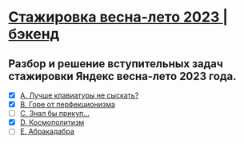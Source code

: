 # [Стажировка весна-лето 2023 | бэкенд](https://contest.yandex.ru/contest/44525/enter/?retPage=)
## Разбор и решение вступительных задач стажировки Яндекс весна-лето 2023 года.

- [x] [A. Лучше клавиатуры не сыскать?](https://contest.yandex.ru/contest/44525/problems/A)
- [x] [B. Горе от перфекционизма](https://contest.yandex.ru/contest/44525/problems/B/)
- [ ] [C. Знал бы прикуп...](https://contest.yandex.ru/contest/44525/problems/C/)
- [x] [D. Космополитизм](https://contest.yandex.ru/contest/44525/problems/D/)
- [ ] [E. Абракадабра](https://contest.yandex.ru/contest/44525/problems/E/)  
